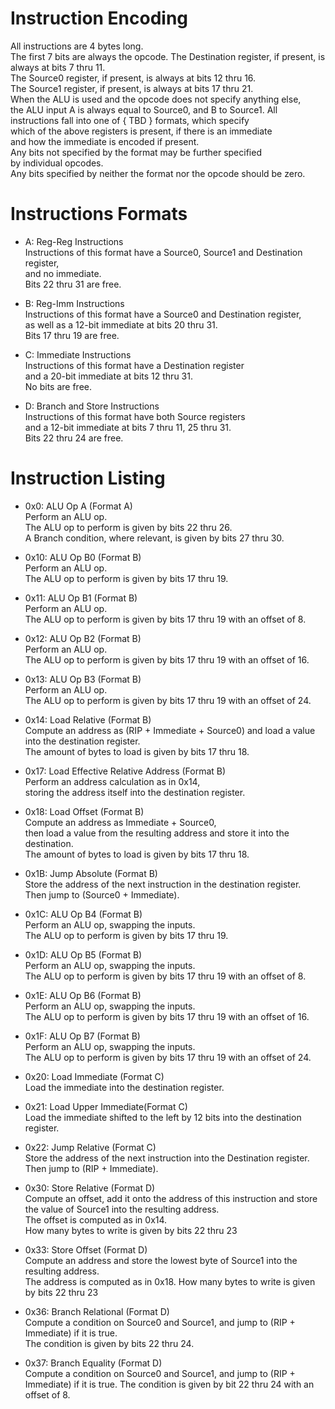# Instruction Encoding
All instructions are 4 bytes long.  
The first 7 bits are always the opcode.
The Destination register, if present, is always at bits 7 thru 11.  
The Source0 register, if present, is always at bits 12 thru 16.  
The Source1 register, if present, is always at bits 17 thru 21.  
When the ALU is used and the opcode does not specify anything else,  
the ALU input A is always equal to Source0, and B to Source1.
All instructions fall into one of { TBD } formats, which specify  
which of the above registers is present, if there is an immediate  
and how the immediate is encoded if present.  
Any bits not specified by the format may be further specified  
by individual opcodes.  
Any bits specified by neither the format nor the opcode should be zero.


# Instructions Formats
- A: Reg-Reg Instructions  
    Instructions of this format have a Source0, Source1 and Destination register,  
    and no immediate.  
    Bits 22 thru 31 are free.

- B: Reg-Imm Instructions  
    Instructions of this format have a Source0 and Destination register,  
    as well as a 12-bit immediate at bits 20 thru 31.  
    Bits 17 thru 19 are free.

- C: Immediate Instructions  
    Instructions of this format have a Destination register  
    and a 20-bit immediate at bits 12 thru 31.  
    No bits are free.

- D: Branch and Store Instructions  
    Instructions of this format have both Source registers  
    and a 12-bit immediate at bits 7 thru 11, 25 thru 31.  
    Bits 22 thru 24 are free.

# Instruction Listing
- 0x0: ALU Op A (Format A)  
    Perform an ALU op.  
    The ALU op to perform is given by bits 22 thru 26.  
    A Branch condition, where relevant, is given by bits 27 thru 30.

- 0x10: ALU Op B0 (Format B)  
    Perform an ALU op.  
    The ALU op to perform is given by bits 17 thru 19.

- 0x11: ALU Op B1 (Format B)  
    Perform an ALU op.  
    The ALU op to perform is given by bits 17 thru 19 with an offset of 8.

- 0x12: ALU Op B2 (Format B)  
    Perform an ALU op.  
    The ALU op to perform is given by bits 17 thru 19 with an offset of 16.

- 0x13: ALU Op B3 (Format B)  
    Perform an ALU op.  
    The ALU op to perform is given by bits 17 thru 19 with an offset of 24.

- 0x14: Load Relative (Format B)  
    Compute an address as (RIP + Immediate + Source0)
    and load a value into the destination register.  
    The amount of bytes to load is given by bits 17 thru 18.

- 0x17: Load Effective Relative Address (Format B)  
    Perform an address calculation as in 0x14,  
    storing the address itself into the destination register.

- 0x18: Load Offset (Format B)  
    Compute an address as Immediate + Source0,  
    then load a value from the resulting address and store it into the destination.  
    The amount of bytes to load is given by bits 17 thru 18.

- 0x1B: Jump Absolute (Format B)  
    Store the address of the next instruction in the destination register.  
    Then jump to (Source0 + Immediate).

- 0x1C: ALU Op B4 (Format B)  
    Perform an ALU op, swapping the inputs.  
    The ALU op to perform is given by bits 17 thru 19.

- 0x1D: ALU Op B5 (Format B)  
    Perform an ALU op, swapping the inputs.  
    The ALU op to perform is given by bits 17 thru 19 with an offset of 8.

- 0x1E: ALU Op B6 (Format B)  
    Perform an ALU op, swapping the inputs.  
    The ALU op to perform is given by bits 17 thru 19 with an offset of 16.

- 0x1F: ALU Op B7 (Format B)  
    Perform an ALU op, swapping the inputs.  
    The ALU op to perform is given by bits 17 thru 19 with an offset of 24.

- 0x20: Load Immediate (Format C)  
    Load the immediate into the destination register.

- 0x21: Load Upper Immediate(Format C)  
    Load the immediate shifted to the left by 12 bits into the destination register.

- 0x22: Jump Relative (Format C)  
    Store the address of the next instruction into the Destination register.  
    Then jump to (RIP + Immediate).

- 0x30: Store Relative (Format D)  
    Compute an offset, add it onto the address of this instruction
    and store the value of Source1 into the resulting address.  
    The offset is computed as in 0x14.  
    How many bytes to write is given by bits 22 thru 23

- 0x33: Store Offset (Format D)  
    Compute an address and store the lowest byte of Source1 into the resulting address.  
    The address is computed as in 0x18.
    How many bytes to write is given by bits 22 thru 23

- 0x36: Branch Relational (Format D)  
    Compute a condition on Source0 and Source1, and jump to (RIP + Immediate) if it is true.  
    The condition is given by bits 22 thru 24.

- 0x37: Branch Equality (Format D)  
    Compute a condition on Source0 and Source1, and jump to (RIP + Immediate) if it is true.
    The condition is given by bit 22 thru 24 with an offset of 8.
